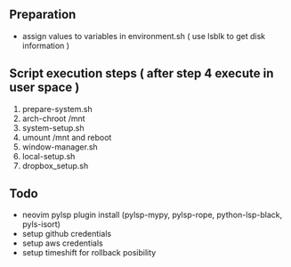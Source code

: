Preparation
-----------
* assign values to variables in environment.sh ( use lsblk to get disk information )

Script execution steps ( after step 4 execute in user space )
-------------------------------------------------------------
1. prepare-system.sh
2. arch-chroot /mnt
3. system-setup.sh
4. umount /mnt and reboot
5. window-manager.sh
6. local-setup.sh
7. dropbox_setup.sh

Todo
----
* neovim pylsp plugin install (pylsp-mypy, pylsp-rope, python-lsp-black, pyls-isort)
* setup github credentials
* setup aws credentials
* setup timeshift for rollback posibility
